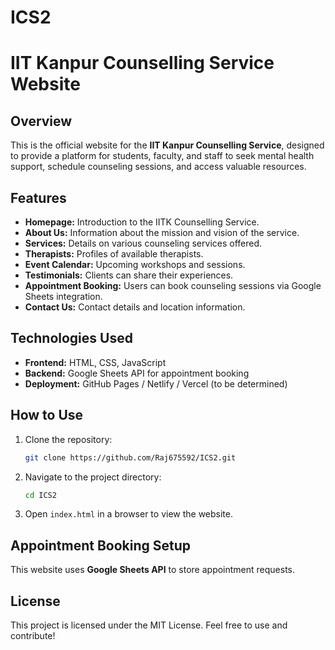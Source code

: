 # ICS2
# IIT Kanpur Counselling Service Website

## Overview
This is the official website for the **IIT Kanpur Counselling Service**, designed to provide a platform for students, faculty, and staff to seek mental health support, schedule counseling sessions, and access valuable resources.

## Features
- **Homepage:** Introduction to the IITK Counselling Service.
- **About Us:** Information about the mission and vision of the service.
- **Services:** Details on various counseling services offered.
- **Therapists:** Profiles of available therapists.
- **Event Calendar:** Upcoming workshops and sessions.
- **Testimonials:** Clients can share their experiences.
- **Appointment Booking:** Users can book counseling sessions via Google Sheets integration.
- **Contact Us:** Contact details and location information.

## Technologies Used
- **Frontend:** HTML, CSS, JavaScript
- **Backend:** Google Sheets API for appointment booking
- **Deployment:** GitHub Pages / Netlify / Vercel (to be determined)

## How to Use
1. Clone the repository:
   ```sh
   git clone https://github.com/Raj675592/ICS2.git
   ```
2. Navigate to the project directory:
   ```sh
   cd ICS2
   ```
3. Open `index.html` in a browser to view the website.

## Appointment Booking Setup
This website uses **Google Sheets API** to store appointment requests.








## License
This project is licensed under the MIT License. Feel free to use and contribute!

